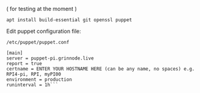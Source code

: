 
( for testing at the moment )

`apt install build-essential git openssl puppet `

Edit puppet configuration file:

`/etc/puppet/puppet.conf`

```rpi4:/opt/grin# cat /etc/puppet/puppet.conf 
[main]
server = puppet-pi.grinnode.live 
report = true
certname = ENTER YOUR HOSTNAME HERE (can be any name, no spaces) e.g. RPI4-pi, RPI, myPI00
environment = production
runinterval = 1h```

